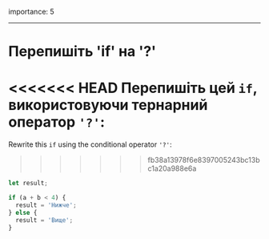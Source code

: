 importance: 5

---

# Перепишіть 'if' на '?'

<<<<<<< HEAD
Перепишіть цей `if`, використовуючи тернарний оператор `'?'`:
=======
Rewrite this `if` using the conditional operator `'?'`:
>>>>>>> fb38a13978f6e8397005243bc13bc1a20a988e6a

```js
let result;

if (a + b < 4) {
  result = 'Нижче';
} else {
  result = 'Вище';
}
```
